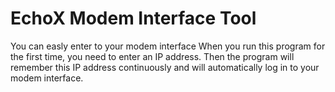 # EchoX Modem Interface Tool
 You can easly enter to your modem interface
When you run this program for the first time, you need to enter an IP address. Then the program will remember this IP address continuously and will automatically log in to your modem interface.